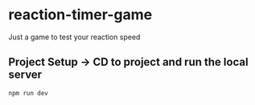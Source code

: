 # reaction-timer-game

Just a game to test your reaction speed

## Project Setup -> CD to project and run the local server

```sh
npm run dev
```
